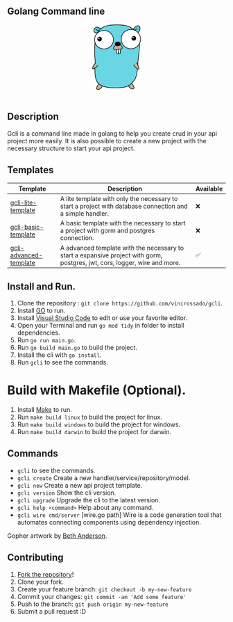 ## **Golang Command line**

<div align="center">
    <a href="#">  <img height="150" src="https://raw.githubusercontent.com/betandr/gophers/master/Gopher.png" alt="" /></a>
</div><br>

## Description
Gcli is a command line made in golang to help you create crud in your api project more easily. It is also possible to create a new project with the necessary structure to start your api project.

## Templates

| Template | Description | Available |
| --- | --- | --- |
| [gcli-lite-template](https://github.com/vinirossado/gcli-lite-template) | A lite template with only the necessary to start a project with database connection and a simple handler. | ❌ |
| [gcli-basic-template](https://github.com/vinirossado/gcli-basic-template ) | A basic template with the necessary to start a project with gorm and postgres connection. | ❌ |
| [gcli-advanced-template](https://github.com/vinirossado/gcli-advanced-template) | A advanced template with the necessary to start a expansive project with gorm, postgres, jwt, cors, logger, wire and more. | ✅ |


## Install and Run.
1. Clone the repository : `git clone https://github.com/vinirossado/gcli`.
2. Install [GO](https://go.dev/) to run.
3. Install [Visual Studio Code](https://code.visualstudio.com/) to edit or use your favorite editor.
4. Open your Terminal and run ```go mod tidy``` in folder to install dependencies.
5. Run ```go run main.go```.
6. Run ```go build main.go``` to build the project.
7. Install the cli with ```go install```.
8. Run ```gcli``` to see the commands.


# Build with Makefile (Optional).
1. Install [Make](https://www.gnu.org/software/make/) to run.
2. Run ```make build linux``` to build the project for linux.
3. Run ```make build windows``` to build the project for windows.
4. Run ```make build darwin``` to build the project for darwin.


## Commands
- ```gcli``` to see the commands.
- ```gcli create``` Create a new handler/service/repository/model.
- ```gcli new``` Create a new api project template.
- ```gcli version``` Show the cli version.
- ```gcli upgrade``` Upgrade the cli to the latest version.
- ```gcli help <command>``` Help about any command.
- ```gcli wire cmd/server``` [wire.go path] Wire is a code generation tool that automates connecting components using dependency injection.

Gopher artwork by [Beth Anderson](https://github.com/betandr/gophers).

## Contributing

1. [Fork the repository](https://github.com/vinirossado/gcli/fork)!
2. Clone your fork.
3. Create your feature branch: `git checkout -b my-new-feature`
4. Commit your changes: `git commit -am 'Add some feature'`
5. Push to the branch: `git push origin my-new-feature`
6. Submit a pull request :D